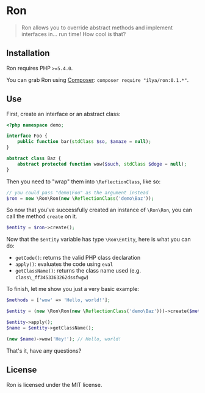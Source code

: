 # Ron

> Ron allows you to override abstract methods and implement interfaces in... run time! How cool is that?

## Installation

Ron requires PHP `>=5.4.0`.


You can grab Ron using [Composer](https://getcomposer.org): `composer require "ilya/ron:0.1.*"`.

## Use

First, create an interface or an abstract class:

```php
<?php namespace demo;

interface Foo {
    public function bar(stdClass $so, $amaze = null);
}

abstract class Baz {
    abstract protected function wow($such, stdClass $doge = null); 
}

```

Then you need to "wrap" them into `\ReflectionClass`, like so:


```php
// you could pass "demo\Foo" as the argument instead
$ron = new \Ron\Ron(new \ReflectionClass('demo\Baz'));
```


So now that you've successfully created an instance of `\Ron\Ron`, you can call the method `create` on it.


```php
$entity = $ron->create();
```

Now that the `$entity` variable has type `\Ron\Entity`, here is what you can do:

+ `getCode()`: returns the valid PHP class declaration
+ `apply()`: evaluates the code using `eval`
+ `getClassName()`: returns the class name used (e.g. `class\_ff3453363262dssfwgw`)  

To finish, let me show you just a very basic example:


```php
$methods = ['wow' => 'Hello, world!'];

$entity = (new \Ron\Ron(new \ReflectionClass('demo\Baz')))->create($methods);

$entity->apply();
$name = $entity->getClassName();

(new $name)->wow('Hey!'); // Hello, world!
```

That's it, have any questions?

## License

Ron is licensed under the MIT license.

